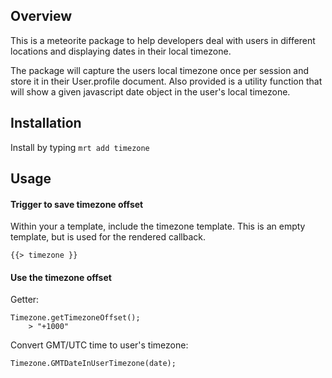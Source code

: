 ## Overview 

This is a meteorite package to help developers deal with users in different locations and displaying dates in their local timezone.

The package will capture the users local timezone once per session and store it in their User.profile document.  Also provided is a utility function that will show a given javascript date object in the user's local timezone.

## Installation

Install by typing `mrt add timezone`

## Usage

#### Trigger to save timezone offset
Within your a template, include the timezone template.  This is an empty template, but is used for the rendered callback.

    {{> timezone }}

#### Use the timezone offset

Getter:

    Timezone.getTimezoneOffset();
    	> "+1000"

Convert GMT/UTC time to user's timezone:

    Timezone.GMTDateInUserTimezone(date);
    
